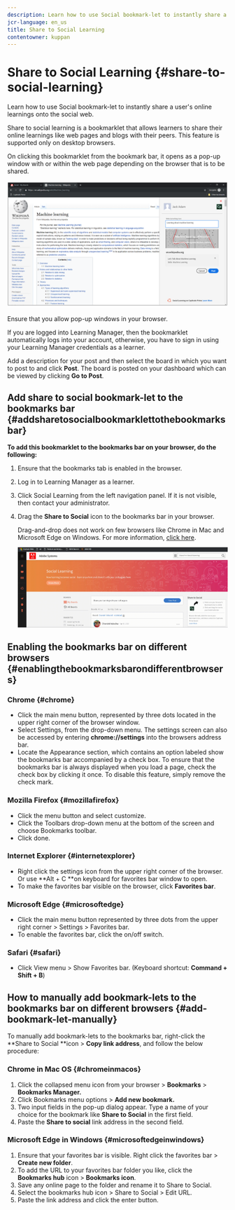```yaml
---
description: Learn how to use Social bookmark-let to instantly share a user's online learnings onto the social web.
jcr-language: en_us
title: Share to Social Learning
contentowner: kuppan
---
```



# Share to Social Learning {#share-to-social-learning}

Learn how to use Social bookmark-let to instantly share a user's online learnings onto the social web.

Share to social learning is a bookmarklet that allows learners to share their online learnings like web pages and blogs with their peers. This feature is supported only on desktop browsers.

On clicking this bookmarklet from the bookmark bar, it opens as a pop-up window with or within the web page depending on the browser that is to be shared.

![](assets/share-to-social-popup-23.png)

Ensure that you allow pop-up windows in your browser. 

If you are logged into Learning Manager, then the bookmarklet automatically logs into your account, otherwise, you have to sign in using your Learning Manager credentials as a learner.

Add a description for your post and then select the board in which you want to post to and click **Post**. The board is posted on your dashboard which can be viewed by clicking **Go to Post**.

## Add share to social bookmark-let to the bookmarks bar {#addsharetosocialbookmarklettothebookmarksbar}

**To add this bookmarklet to the bookmarks bar on your browser, do the following:**

1. Ensure that the bookmarks tab is enabled in the browser. 
1. Log in to Learning Manager as a learner. 
1. Click Social Learning from the left navigation panel. If it is not visible, then contact your administrator. 
1. Drag the **Share to Social** icon to the bookmarks bar in your browser.

   Drag-and-drop does not work on few browsers like Chrome in Mac and  Microsoft Edge on Windows. For more information, [click here](share-to-social.md#add%20bookmarkl-let%20manually).

   ![](assets/bookmarklet-2.gif)

## Enabling the bookmarks bar on different browsers {#enablingthebookmarksbarondifferentbrowsers}

### Chrome {#chrome}

* Click the main menu button, represented by three dots located in the upper right corner of the browser window.
* Select Settings, from the drop-down menu. The settings screen can also be accessed by entering **chrome://settings** into the browsers address bar.
* Locate the Appearance section, which contains an option labeled show the bookmarks bar accompanied by a check box. To ensure that the bookmarks bar is always displayed when you load a page, check the check box by clicking it once. To disable this feature, simply  remove the check mark.

### Mozilla Firefox {#mozillafirefox}

* Click the menu button and select customize.
* Click the Toolbars drop-down menu at the bottom of the screen and choose Bookmarks toolbar.
* Click done. 

### Internet Explorer {#internetexplorer}

* Right click the settings icon from the upper right corner of the browser. Or use **Alt + C **on keyboard for favorites bar window to open.
* To make the favorites bar visible on the browser, click **Favorites bar**. 

### Microsoft Edge {#microsoftedge}

* Click the main menu button represented by three dots from the upper right corner > Settings > Favorites bar.
* To enable the favorites bar, click the on/off switch.

### Safari {#safari}

* Click View menu > Show Favorites bar. (Keyboard shortcut: **Command + Shift + B**)

## How to manually add bookmark-lets to the bookmarks bar on different browsers {#add-bookmark-let-manually}

To manually add bookmark-lets to the bookmarks bar, right-click the **Share to Social **icon > **Copy link address**, and follow the below procedure:

### Chrome in Mac OS {#chromeinmacos}

1. Click the collapsed menu icon from your browser >  **Bookmarks** > **Bookmarks Manager.**
1. Click Bookmarks menu  options > **Add new bookmark.**
1. Two input fields in the pop-up dialog appear. Type a name of your choice for the bookmark like **Share to Social** in the first field.
1. Paste the **Share to social** link address in the second field.

### Microsoft Edge in Windows {#microsoftedgeinwindows}

1. Ensure that your favorites bar is visible. Right click the favorites bar > **Create new folder**.
1.  To add the URL to your favorites bar folder you like, click the **Bookmarks hub** icon > **Bookmarks icon**. 
1. Save any online page to the folder and rename it to Share to Social.
1. Select the bookmarks hub icon  > Share to Social > Edit URL.
1. Paste the link address and click the enter button.
